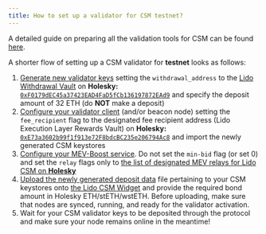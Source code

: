 ```yaml
---
title: How to set up a validator for CSM testnet?
---
```


A detailed guide on preparing all the validation tools for CSM can be found [here](https://dvt-homestaker.stakesaurus.com/bonded-validators-setup/lido-csm).

A shorter flow of setting up a CSM validator for **testnet** looks as follows:

1. [Generate new validator keys](https://dvt-homestaker.stakesaurus.com/keystore-generation-and-mev-boost/validator-key-generation) setting the `withdrawal_address` to the [Lido Withdrawal Vault](https://holesky.etherscan.io/address/0xF0179dEC45a37423EAD4FaD5fCb136197872EAd9) on **Holesky:** [`0xF0179dEC45a37423EAD4FaD5fCb136197872EAd9`](https://holesky.etherscan.io/address/0xF0179dEC45a37423EAD4FaD5fCb136197872EAd9) and specify the deposit amount of 32 ETH (do **NOT** make a deposit)
2. [Configure your validator client](https://dvt-homestaker.stakesaurus.com/native-solo-staking-setup/validator-client-setup) (and/or beacon node) setting the `fee_recipient` flag to the designated fee recipient address (Lido Execution Layer Rewards Vault) on **Holesky:** [`0xE73a3602b99f1f913e72F8bdcBC235e206794Ac8`](https://holesky.etherscan.io/address/0xE73a3602b99f1f913e72F8bdcBC235e206794Ac8) and import the newly generated CSM keystores
3. [Configure your MEV-Boost service](https://dvt-homestaker.stakesaurus.com/keystore-generation-and-mev-boost/set-up-and-configure-mev-boost). Do not set the `min-bid` flag (or set 0) and set the `relay` flags only to [the list of designated MEV relays for Lido CSM on **Holesky**](https://www.notion.so/6d369eb33f664487800b0dedfe32171e?pvs=21)
4. [Upload the newly generated deposit data](https://dvt-homestaker.stakesaurus.com/bonded-validators-setup/lido-csm/upload-remove-view-validator-keys) file pertaining to your CSM keystores onto [the Lido CSM Widget](https://csm.testnet.fi/) and provide the required bond amount in Holesky ETH/stETH/wstETH. Before uploading, make sure that nodes are synced, running, and ready for the validator activation.
5. Wait for your CSM validator keys to be deposited through the protocol and make sure your node remains online in the meantime!

